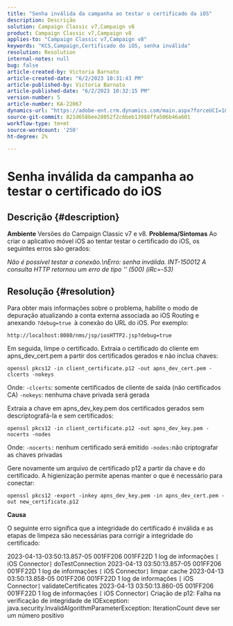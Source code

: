 ```yaml
---
title: "Senha inválida da campanha ao testar o certificado da iOS"
description: Descrição
solution: Campaign Classic v7,Campaign v8
product: Campaign Classic v7,Campaign v8
applies-to: "Campaign Classic v7,Campaign v8"
keywords: "KCS,Campaign,Certificado do iOS, senha inválida"
resolution: Resolution
internal-notes: null
bug: false
article-created-by: Victoria Barnato
article-created-date: "6/2/2023 10:31:43 PM"
article-published-by: Victoria Barnato
article-published-date: "6/2/2023 10:32:15 PM"
version-number: 5
article-number: KA-22067
dynamics-url: "https://adobe-ent.crm.dynamics.com/main.aspx?forceUCI=1&pagetype=entityrecord&etn=knowledgearticle&id=151d1b3a-9501-ee11-8f6e-6045bd006149"
source-git-commit: 821d658bee28052f2c6beb13988ffa506b46a601
workflow-type: tm+mt
source-wordcount: '250'
ht-degree: 2%

---
```


# Senha inválida da campanha ao testar o certificado do iOS

## Descrição {#description}

<b>Ambiente</b>
Versões do Campaign Classic v7 e v8.
<b>Problema/Sintomas</b>
Ao criar o aplicativo móvel iOS ao tentar testar o certificado do iOS, os seguintes erros são gerados:

*Não é possível testar a conexão.\nErro: senha inválida. INT-150012 A consulta HTTP retornou um erro de tipo &#39;&#39; (500) (iRc=-53)*


## Resolução {#resolution}


Para obter mais informações sobre o problema, habilite o modo de depuração atualizando a conta externa associada ao iOS Routing e anexando `?debug=true `à conexão do URL do iOS. Por exemplo:

`http://localhost:8080/nms/jsp/iosHTTP2.jsp?debug=true`

Em seguida, limpe o certificado. Extraia o certificado do cliente em apns_dev_cert.pem a partir dos certificados gerados e não inclua chaves:

`openssl pkcs12 -in client_certificate.p12 -out apns_dev_cert.pem -clcerts -nokeys`

Onde:
`-clcerts`: somente certificados de cliente de saída (não certificados CA)
`-nokeys`: nenhuma chave privada será gerada

Extraia a chave em apns_dev_key.pem dos certificados gerados sem descriptografá-la e sem certificados:

`openssl pkcs12 -in client_certificate.p12 -out apns_dev_key.pem -nocerts -nodes`

Onde:
`-nocerts:` nenhum certificado será emitido
`-nodes:`não criptografar as chaves privadas

Gere novamente um arquivo de certificado p12 a partir da chave e do certificado. A higienização permite apenas manter o que é necessário para conectar: 

`openssl pkcs12 -export -inkey apns_dev_key.pem -in apns_dev_cert.pem -out new_certificate.p12`

<b>Causa</b>

O seguinte erro significa que a integridade do certificado é inválida e as etapas de limpeza são necessárias para corrigir a integridade do certificado:

2023-04-13-03:50:13.857-05 001FF206 001FF22D 1 log de informações `[` iOS Connector`]`  doTestConnection 2023-04-13 03:50:13.857-05 001FF206 001FF22D 1 log de informações `[` iOS Connector`]`  limpar cache 2023-04-13 03:50:13.858-05 001FF206 001FF22D 1 log de informações `[` iOS Connector`]`  validateCertificates 2023-04-13 03:50:13.860-05 001FF206 001FF22D 1 log de informações `[` iOS Connector`]`  Criação de p12: Falha na verificação de integridade de IOException: java.security.InvalidAlgorithmParameterException: IterationCount deve ser um número positivo
